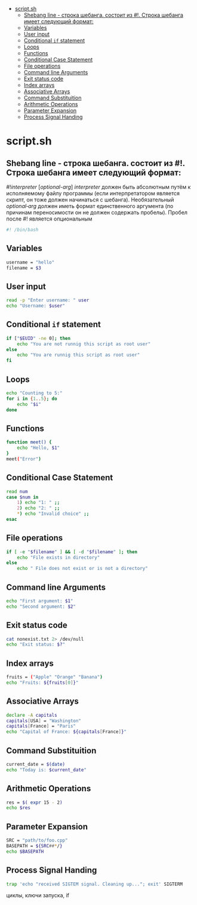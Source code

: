 - [script.sh](#scriptsh)
	- [Shebang line - строка шебанга. состоит из #!. Строка шебанга имеет следующий формат:](#shebang-line---%D1%81%D1%82%D1%80%D0%BE%D0%BA%D0%B0-%D1%88%D0%B5%D0%B1%D0%B0%D0%BD%D0%B3%D0%B0-%D1%81%D0%BE%D1%81%D1%82%D0%BE%D0%B8%D1%82-%D0%B8%D0%B7--%D0%A1%D1%82%D1%80%D0%BE%D0%BA%D0%B0-%D1%88%D0%B5%D0%B1%D0%B0%D0%BD%D0%B3%D0%B0-%D0%B8%D0%BC%D0%B5%D0%B5%D1%82-%D1%81%D0%BB%D0%B5%D0%B4%D1%83%D1%8E%D1%89%D0%B8%D0%B9-%D1%84%D0%BE%D1%80%D0%BC%D0%B0%D1%82)
	- [Variables](#variables)
	- [User input](#user-input)
	- [Conditional ```if``` statement](#conditional-if-statement)
	- [Loops](#loops)
	- [Functions](#functions)
	- [Conditional Case Statement](#conditional-case-statement)
	- [File operations](#file-operations)
	- [Command line Arguments](#command-line-arguments)
	- [Exit status code](#exit-status-code)
	- [Index arrays](#index-arrays)
	- [Associative Arrays](#associative-arrays)
	- [Command Substituition](#command-substituition)
	- [Arithmetic Operations](#arithmetic-operations)
	- [Parameter Expansion](#parameter-expansion)
	- [Process Signal Handing](#process-signal-handing)

# script.sh
## Shebang line - строка шебанга. состоит из #!. Строка шебанга имеет следующий формат:
#!_interpreter_ [_optional-arg_]
_interpreter_ должен быть абсолютным путём к исполняемому файлу программы (если интерпретатором является скрипт, он тоже должен начинаться с шебанга). Необязательный _optional‑arg_ должен иметь формат единственного аргумента (по причинам переносимости он не должен содержать пробелы). Пробел после #! является опциональным
```bash
#! /bin/bash
```

## Variables
```bash
username = "hello"
filename = $3
```

## User input

```bash
read -p "Enter username: " user
echo "Username: $user" 
```

## Conditional ```if``` statement

```bash
if ["$EUID" -ne 0]; then
	echo "You are not runnig this script as root user"
else 
	echo "You are runnig this script as root user"
fi
```

## Loops

```bash
echo "Counting to 5:"
for i in {1..5}; do
	echo "$i"
done
```

## Functions

```bash
function meet() {
	echo "Hello, $1"
}
meet("Error")
```

## Conditional Case Statement

```bash
read num
case $num in
	1) echo "1: " ;;
	2) echo "2: " ;;
	*) echo "Invalid choice" ;;
esac
```

## File operations

```bash
if [ -e "$filename" ] && [ -d "$filename" ]; then
	echo "File exists in directory"
else 
	echo " File does not exist or is not a directory"
```

## Command line Arguments

```bash
echo "First argument: $1"
echo "Second argument: $2"
```

## Exit status code

```bash
cat nonexist.txt 2> /dev/null
echo "Exit status: $?"
```

## Index arrays

```bash
fruits = ("Apple" "Orange" "Banana")
echo "Fruits: ${fruits[0]}"
```

## Associative Arrays

```bash
declare -A capitals
capitals[USA] = "Washington"
capitals[France] = "Paris"
echo "Capital of France: ${capitals[France]}"
``` 

## Command Substituition

```bash
current_date = $(date)
echo "Today is: $current_date"
```
## Arithmetic Operations

```bash
res = $( expr 15 - 2)
echo $res
```

## Parameter Expansion

```bash
SRC = "path/to/foo.cpp"
BASEPATH = ${SRC##*/}
echo $BASEPATH
```

## Process Signal Handing

```bash
trap 'echo "received SIGTEM signal. Cleaning up..."; exit' SIGTERM
```

циклы, ключи запуска, if